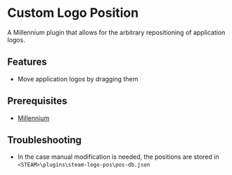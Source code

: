 # Custom Logo Position

A Millennium plugin that allows for the arbitrary repositioning of application logos.

## Features
- Move application logos by dragging them

## Prerequisites
- [Millennium](https://steambrew.app/)

## Troubleshooting

- In the case manual modification is needed, the positions are stored in `<STEAM>\plugins\steam-logo-pos\pos-db.json`